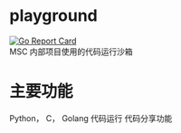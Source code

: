 # playground  
[![Go Report Card](https://goreportcard.com/badge/github.com/MSC-XDU/playground)](https://goreportcard.com/report/github.com/MSC-XDU/playground)  
MSC 内部项目使用的代码运行沙箱

# 主要功能
Python， C， Golang 代码运行
代码分享功能
